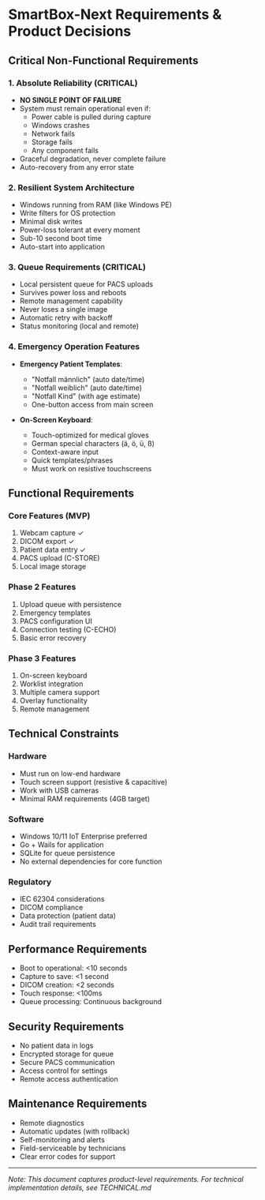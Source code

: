 # SmartBox-Next Requirements & Product Decisions

## Critical Non-Functional Requirements

### 1. Absolute Reliability (**CRITICAL**)
- **NO SINGLE POINT OF FAILURE**
- System must remain operational even if:
  - Power cable is pulled during capture
  - Windows crashes
  - Network fails
  - Storage fails
  - Any component fails
- Graceful degradation, never complete failure
- Auto-recovery from any error state

### 2. Resilient System Architecture
- Windows running from RAM (like Windows PE)
- Write filters for OS protection
- Minimal disk writes
- Power-loss tolerant at every moment
- Sub-10 second boot time
- Auto-start into application

### 3. Queue Requirements (**CRITICAL**)
- Local persistent queue for PACS uploads
- Survives power loss and reboots
- Remote management capability
- Never loses a single image
- Automatic retry with backoff
- Status monitoring (local and remote)

### 4. Emergency Operation Features
- **Emergency Patient Templates**:
  - "Notfall männlich" (auto date/time)
  - "Notfall weiblich" (auto date/time)  
  - "Notfall Kind" (with age estimate)
  - One-button access from main screen
  
- **On-Screen Keyboard**:
  - Touch-optimized for medical gloves
  - German special characters (ä, ö, ü, ß)
  - Context-aware input
  - Quick templates/phrases
  - Must work on resistive touchscreens

## Functional Requirements

### Core Features (MVP)
1. Webcam capture ✓
2. DICOM export ✓
3. Patient data entry ✓
4. PACS upload (C-STORE)
5. Local image storage

### Phase 2 Features
1. Upload queue with persistence
2. Emergency templates
3. PACS configuration UI
4. Connection testing (C-ECHO)
5. Basic error recovery

### Phase 3 Features
1. On-screen keyboard
2. Worklist integration
3. Multiple camera support
4. Overlay functionality
5. Remote management

## Technical Constraints

### Hardware
- Must run on low-end hardware
- Touch screen support (resistive & capacitive)
- Work with USB cameras
- Minimal RAM requirements (4GB target)

### Software
- Windows 10/11 IoT Enterprise preferred
- Go + Wails for application
- SQLite for queue persistence
- No external dependencies for core function

### Regulatory
- IEC 62304 considerations
- DICOM compliance
- Data protection (patient data)
- Audit trail requirements

## Performance Requirements
- Boot to operational: <10 seconds
- Capture to save: <1 second
- DICOM creation: <2 seconds
- Touch response: <100ms
- Queue processing: Continuous background

## Security Requirements
- No patient data in logs
- Encrypted storage for queue
- Secure PACS communication
- Access control for settings
- Remote access authentication

## Maintenance Requirements
- Remote diagnostics
- Automatic updates (with rollback)
- Self-monitoring and alerts
- Field-serviceable by technicians
- Clear error codes for support

---
*Note: This document captures product-level requirements. For technical implementation details, see TECHNICAL.md*